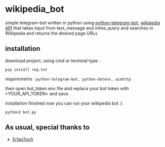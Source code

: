 # wikipedia_bot
simple telegram-bot written in python using [python-telegram-bot](https://github.com/python-telegram-bot/python-telegram-bot), [wikipedia API](https://api.wikimedia.org) that takes input from text_message and inline_query and searches in Wikipedia and returns the desired page URLs
## installation
download project, using cmd or terminal type :
```shell
pip install req.txt
```
requirements : ```python-telegram-bot, python-dotenv, aiohttp```

then open bot_token.env file and replace your bot token with <YOUR_API_TOKEN> and save.

installation finished now you can run your wikipedia bot :)
```shell
python3 bot.py
```

## As usual, special thanks to
- [ErfanTech](https://github.com/ErfanTech)
